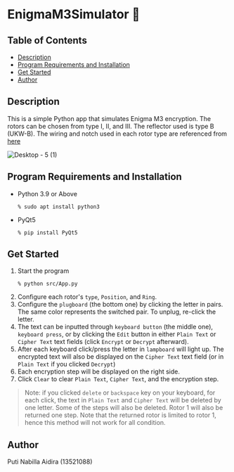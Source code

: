 # EnigmaM3Simulator 📜

## Table of Contents
- [Description](#description)
- [Program Requirements and Installation](#program-requirements-and-installation)
- [Get Started](#get-started)
- [Author](#author)

## Description
This is a simple Python app that simulates Enigma M3 encryption. The rotors can be chosen from type I, II, and III. The reflector used is type B (UKW-B). The wiring and notch used in each rotor type are referenced from [here](https://www.cryptomuseum.com/crypto/enigma/wiring.htm#12)

![Desktop - 5 (1)](https://github.com/Putinabillaa/EnigmaM3Simulator/assets/109022993/69070540-34a6-43f3-8eca-dd83b527c5ea)


## Program Requirements and Installation
- Python 3.9 or Above
  ```
  % sudo apt install python3
  ```
- PyQt5
  ```
  % pip install PyQt5
  ```

## Get Started
1. Start the program
    ```
    % python src/App.py
    ```
2. Configure each rotor's ```type```, ```Position```, and ```Ring```.
3. Configure the ```plugboard``` (the bottom one) by clicking the letter in pairs. The same color represents the switched pair. To unplug, re-click the letter.
4. The text can be inputted through ```keyboard button``` (the middle one), ```keyboard press```, or by clicking the ```Edit``` button in either ```Plain Text``` or ```Cipher Text``` text fields (click ```Encrypt``` or ```Decrypt``` afterward).
5. After each keyboard click/press the letter in ```lampboard``` will light up. The encrypted text will also be displayed on the ```Cipher Text``` text field (or in ```Plain Text``` if you clicked ```Decrypt```)
6. Each encryption step will be displayed on the right side.
7. Click ```Clear``` to clear ```Plain Text```, ```Cipher Text```, and the encryption step.

> Note: if you clicked ```delete``` or ```backspace``` key on your keyboard, for each click, the text in ```Plain Text``` and ```Cipher Text``` will be deleted by one letter. Some of the steps will also be deleted. Rotor 1 will also be returned one step. Note that the returned rotor is limited to rotor 1, hence this method will not work for all condition.
   
## Author
Puti Nabilla Aidira (13521088)
